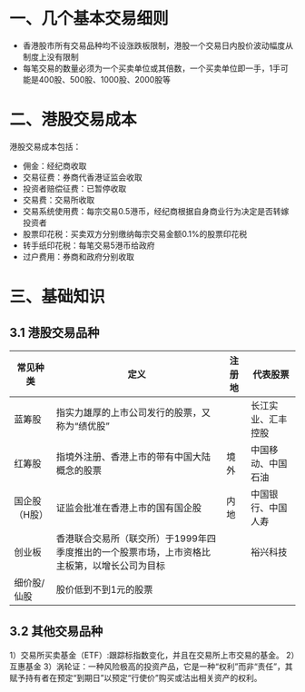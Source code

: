 # 一、几个基本交易细则
- 香港股市所有交易品种均不设涨跌板限制，港股一个交易日内股价波动幅度从制度上没有限制
- 每笔交易的数量必须为一个买卖单位或其倍数，一个买卖单位即一手，1手可能是400股、500股、1000股、2000股等

# 二、港股交易成本
港股交易成本包括：
- 佣金：经纪商收取
- 交易征费：券商代香港证监会收取
- 投资者赔偿征费：已暂停收取
- 交易费：交易所收取
- 交易系统使用费：每宗交易0.5港币，经纪商根据自身商业行为决定是否转嫁投资者
- 股票印花税：买卖双方分别缴纳每宗交易金额0.1%的股票印花税
- 转手纸印花税：每笔交易5港币给政府
- 过户费用：券商和政府分别收取

# 三、基础知识
## 3.1 港股交易品种
| 常见种类      | 定义 | 注册地 | 代表股票 |
| ----------- | ----------- | ----------- | ----------- |
| 蓝筹股      | 指实力雄厚的上市公司发行的股票，又称为“绩优股” |  | 长江实业、汇丰控股 |
| 红筹股   | 指境外注册、香港上市的带有中国大陆概念的股票        | 境外 | 中国移动、中国石油 |
| 国企股（H股） | 证监会批准在香港上市的国有国企股 | 内地 | 中国银行、中国人寿 |
| 创业板 | 香港联合交易所（联交所）于1999年四季度推出的一个股票市场，上市资格比主板第，以增长公司为目标 |  | 裕兴科技 |
| 细价股/仙股 | 股价低到不到1元的股票 |  |  |

## 3.2 其他交易品种
1）交易所买卖基金（ETF）:跟踪标指数变化，并且在交易所上市交易的基金。
2）互惠基金
3）涡轮证：一种风险极高的投资产品，它是一种“权利”而非“责任”，其赋予持有者在预定“到期日”以预定“行使价”购买或沽出相关资产的权利。

